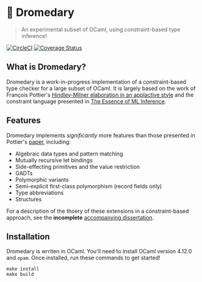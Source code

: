 # 🐪 Dromedary 
> An experimental subset of OCaml, using constraint-based type inference!

[![CircleCI](https://circleci.com/gh/johnyob/dromedary/tree/main.svg?style=svg)](https://circleci.com/gh/johnyob/dromedary/tree/main)
[![Coverage Status](https://coveralls.io/repos/github/johnyob/dromedary/badge.svg?branch=main)](https://coveralls.io/github/johnyob/dromedary?branch=main)

## What is Dromedary?

Dromedary is a work-in-progress implementation of a constraint-based type checker for a large subset of OCaml. It is largely based on the work of François Pottier's [Hindley-Milner elaboration in an applactive style](http://gallium.inria.fr/~fpottier/publis/fpottier-elaboration.pdf) and the constraint language presented in [The Essence of ML Inference](http://pauillac.inria.fr/~fpottier/publis/emlti-final.pdf).  

## Features

Dromedary implements *significantly* more features than those presented in Pottier's [paper](http://gallium.inria.fr/~fpottier/publis/fpottier-elaboration.pdf), including:
- Algebraic data types and pattern matching
- Mutually recursive let bindings
- Side-effecting primitives and the value restriction
- GADTs
- Polymorphic variants
- Semi-explicit first-class polymorphism (record fields only)
- Type abbreviations
- Structures

For a description of the thoery of these extensions in a constraint-based approach, see the **incomplete** [accompanying dissertation](https://www.youtube.com/watch?v=dQw4w9WgXcQ). 

## Installation

Dromedary is wrriten in OCaml. You'll need to install OCaml version 4.12.0 and `opam`. 
Once installed, run these commands to get started!
```
make install
make build
```





